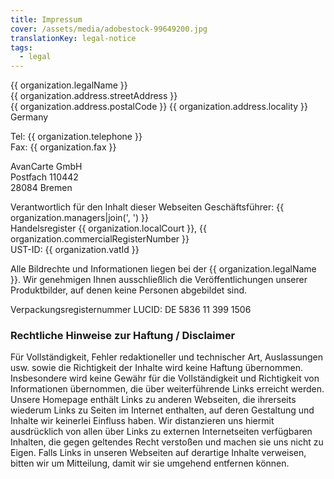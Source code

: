 ```yaml
---
title: Impressum
cover: /assets/media/adobestock-99649200.jpg
translationKey: legal-notice
tags:
  - legal
---
```

{{ organization.legalName }}  
{{ organization.address.streetAddress }}  
{{ organization.address.postalCode }} {{ organization.address.locality }}  
Germany

Tel: {{ organization.telephone }}  
Fax: {{ organization.fax }}

AvanCarte GmbH  
Postfach 110442  
28084 Bremen

Verantwortlich für den Inhalt dieser Webseiten Geschäftsführer: {{ organization.managers|join(', ') }}  
Handelsregister {{ organization.localCourt }}, {{ organization.commercialRegisterNumber }}  
UST-ID: {{ organization.vatId }}

Alle Bildrechte und Informationen liegen bei der {{ organization.legalName }}. Wir genehmigen Ihnen ausschließlich die Veröffentlichungen unserer Produktbilder, auf denen keine Personen abgebildet sind.

Verpackungsregisternummer LUCID: DE 5836 11 399 1506

### Rechtliche Hinweise zur Haftung / Disclaimer

Für Vollständigkeit, Fehler redaktioneller und technischer Art, Auslassungen usw. sowie die Richtigkeit der Inhalte wird keine Haftung übernommen. Insbesondere wird keine Gewähr für die Vollständigkeit und Richtigkeit von Informationen übernommen, die über weiterführende Links erreicht werden.
Unsere Homepage enthält Links zu anderen Webseiten, die ihrerseits wiederum Links zu Seiten im Internet enthalten, auf deren Gestaltung und Inhalte wir keinerlei Einfluss haben. Wir distanzieren uns hiermit ausdrücklich von allen über Links zu externen Internetseiten verfügbaren Inhalten, die gegen geltendes Recht verstoßen und machen sie uns nicht zu Eigen. Falls Links in unseren Webseiten auf derartige Inhalte verweisen, bitten wir um Mitteilung, damit wir sie umgehend entfernen können.
